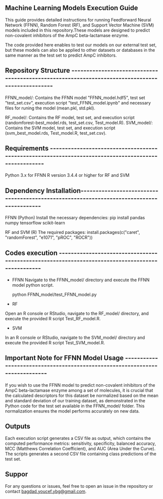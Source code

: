 Machine Learning Models Execution Guide
-

This guide provides detailed instructions for running Feedforward Neural Network (FFNN), Random Forest (RF), and Support Vector Machine (SVM) models included in this repository.These models are designed to predict non-covalent inhibitors of the AmpC beta-lactamase enzyme.

The code provided here enables to test our models on our external test set, but these models can also be applied to other datasets or databases in the same manner as the test set to predict AmpC inhibitors.


Repository Structure ------------------------------------------------------------------------------------------------
-
FFNN_model/: Contains the FFNN model "FFNN_model.hdf5", test set "test_set.csv", execution script "test_FFNN_model.ipynb" and necessary files for runing the model (mean.pkl, std.pkl).

RF_model/: Contains the RF model, test set, and execution script (randomforest-best_model.rds, test_set.csv, Test_model.R).
SVM_model/: Contains the SVM model, test set, and execution script (svm_best_model.rds, Test_model.R, test_set.csv).

Requirements ----------------------------------------------------------------------------------------------------
-
Python 3.x for FFNN
R version 3.4.4 or higher for RF and SVM



Dependency Installation-----------------------------------------------------------------------------------------
-
FFNN (Python)
Install the necessary dependencies:
    pip install pandas numpy tensorflow scikit-learn

RF and SVM (R)
The required packages:
    install.packages(c("caret", "randomForest", "e1071", "pROC", "ROCR"))


Codes execution ------------------------------------------------------------------------------------------------
-
- FFNN
Navigate to the FFNN_model/ directory and execute the FFNN model python script.

    python FFNN_model/test_FFNN_model.py

- RF

Open an R console or RStudio, navigate to the RF_model/ directory, and execute the provided R script Test_RF_model.R.

- SVM

In an R console or RStudio, navigate to the SVM_model/ directory and execute the provided R script Test_SVM_model.R.



Important Note for FFNN Model Usage ---------------------------------------------------------------------------- 
-
If you wish to use the FFNN model to predict non-covalent inhibitors of the AmpC beta-lactamase enzyme among a set of molecules, it is crucial that the calculated descriptors for this dataset be normalized based on the mean and standard deviation of our training dataset, as demonstrated in the Python code for the test set available in the FFNN_model/ folder. This normalization ensures the model performs accurately on new data.


Outputs 
-
Each execution script generates a CSV file as output, which contains the computed performance metrics: sensitivity, specificity, balanced accuracy, MCC (Matthews Correlation Coefficient), and AUC (Area Under the Curve).
The scripts generates a second CSV file containing class predictions of the test set.




Suppor
-
For any questions or issues, feel free to open an issue in the repository or contact bagdad.youcef.ybg@gmail.com.
